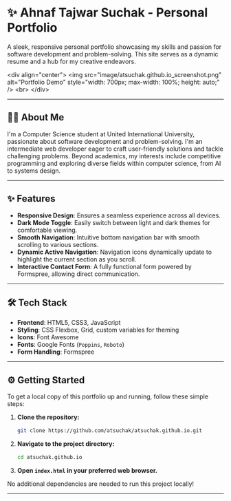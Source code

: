 # ✨ Ahnaf Tajwar Suchak - Personal Portfolio

A sleek, responsive personal portfolio showcasing my skills and passion for software development and problem-solving. This site serves as a dynamic resume and a hub for my creative endeavors.

\<div align="center"\>
\<img src="image/atsuchak.github.io_screenshot.png" alt="Portfolio Demo" style="width: 700px; max-width: 100%; height: auto;" /\>
\<br\>
\</div\>

[](https://www.google.com/search?q=https://atsuchak.github.io/atsuchak.github.io/)
[](https://www.google.com/search?q=https://github.com/atsuchak/atsuchak.github.io)

-----

## 🙋‍♂️ About Me

I'm a Computer Science student at United International University, passionate about software development and problem-solving. I'm an intermediate web developer eager to craft user-friendly solutions and tackle challenging problems. Beyond academics, my interests include competitive programming and exploring diverse fields within computer science, from AI to systems design.

-----

## ✨ Features

  * **Responsive Design**: Ensures a seamless experience across all devices.
  * **Dark Mode Toggle**: Easily switch between light and dark themes for comfortable viewing.
  * **Smooth Navigation**: Intuitive bottom navigation bar with smooth scrolling to various sections.
  * **Dynamic Active Navigation**: Navigation icons dynamically update to highlight the current section as you scroll.
  * **Interactive Contact Form**: A fully functional form powered by Formspree, allowing direct communication.

-----

## 🛠️ Tech Stack

  * **Frontend**: HTML5, CSS3, JavaScript
  * **Styling**: CSS Flexbox, Grid, custom variables for theming
  * **Icons**: Font Awesome
  * **Fonts**: Google Fonts (`Poppins`, `Roboto`)
  * **Form Handling**: Formspree

-----

## ⚙️ Getting Started

To get a local copy of this portfolio up and running, follow these simple steps:

1.  **Clone the repository:**
    ```bash
    git clone https://github.com/atsuchak/atsuchak.github.io.git
    ```
2.  **Navigate to the project directory:**
    ```bash
    cd atsuchak.github.io
    ```
3.  **Open `index.html` in your preferred web browser.**

No additional dependencies are needed to run this project locally\!

-----